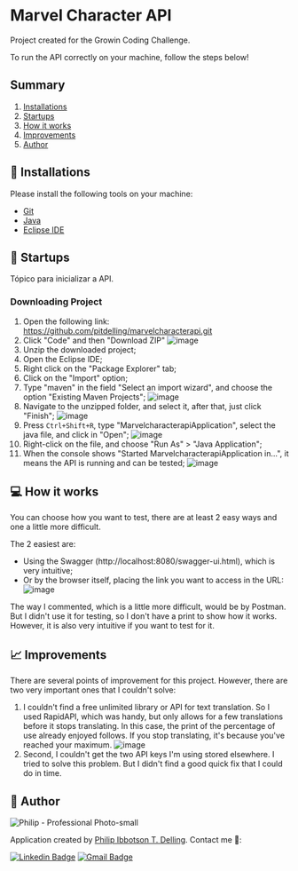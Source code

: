 # Marvel Character API

Project created for the Growin Coding Challenge.

To run the API correctly on your machine, follow the steps below!

## Summary

1. [Installations](#-installations)
1. [Startups](#-startups)
1. [How it works](#-how-it-works)
1. [Improvements](#-improvements)
1. [Author](#-author)

## :wrench: Installations

Please install the following tools on your machine:

* [Git](https://git-scm.com/downloads)
* [Java](https://www.java.com/pt-BR/download/)
* [Eclipse IDE](https://www.eclipse.org/downloads/)

## :rocket: Startups

Tópico para inicializar a API.

### Downloading Project

1. Open the following link: https://github.com/pitdelling/marvelcharacterapi.git
1. Click "Code" and then "Download ZIP"
![image](https://user-images.githubusercontent.com/16709062/142873271-442aaeb9-36dd-41ce-892a-6f26d1abaaf6.png)
1. Unzip the downloaded project;
1. Open the Eclipse IDE;
1. Right click on the "Package Explorer" tab;
1. Click on the "Import" option;
1. Type "maven" in the field "Select an import wizard", and choose the option "Existing Maven Projects";
![image](https://user-images.githubusercontent.com/16709062/142873661-a032be79-ce6d-40a4-a119-2f05078be1b7.png)
1. Navigate to the unzipped folder, and select it, after that, just click "Finish";
![image](https://user-images.githubusercontent.com/16709062/142873905-a4493860-ee8b-47eb-bdf2-2b68f6862ff9.png)
1. Press `Ctrl+Shift+R`, type "MarvelcharacterapiApplication", select the java file, and click in "Open";
![image](https://user-images.githubusercontent.com/16709062/142874251-5146826f-78e0-4565-a840-54f4ae701c40.png)
1. Right-click on the file, and choose "Run As" > "Java Application";
1. When the console shows "Started MarvelcharacterapiApplication in...", it means the API is running and can be tested;
![image](https://user-images.githubusercontent.com/16709062/142874556-68848fda-ab1c-4202-ab55-cf1e46430397.png)

## :computer: How it works

You can choose how you want to test, there are at least 2 easy ways and one a little more difficult.

The 2 easiest are:

* Using the Swagger (http://localhost:8080/swagger-ui.html), which is very intuitive;
* Or by the browser itself, placing the link you want to access in the URL:
![image](https://user-images.githubusercontent.com/16709062/142875385-3d6c27a9-6b4b-4e32-9648-2959e34d5593.png)

The way I commented, which is a little more difficult, would be by Postman. But I didn't use it for testing, so I don't have a print to show how it works. However, it is also very intuitive if you want to test for it.

## :chart_with_upwards_trend: Improvements

There are several points of improvement for this project. However, there are two very important ones that I couldn't solve:

1. I couldn't find a free unlimited library or API for text translation. So I used RapidAPI, which was handy, but only allows for a few translations before it stops translating. In this case, the print of the percentage of use already enjoyed follows. If you stop translating, it's because you've reached your maximum.
![image](https://user-images.githubusercontent.com/16709062/142876938-29386fa5-fc70-4dce-8a76-f418dc9a2e13.png)
1. Second, I couldn't get the two API keys I'm using stored elsewhere. I tried to solve this problem. But I didn't find a good quick fix that I could do in time.

## 👤 Author

![Philip - Professional Photo-small](https://user-images.githubusercontent.com/16709062/105726472-e3228700-5f08-11eb-8449-42683562439b.jpg)

Application created by [Philip Ibbotson T. Delling](https://github.com/PhilipAngular). Contact me 👋:

[![Linkedin Badge](https://img.shields.io/badge/-Philip&nbsp;Ibbotson&nbsp;T.&nbsp;Delling-blue?style=flat&logo=Linkedin&logoColor=white&link=https://www.linkedin.com/in/philip-delling/)](https://www.linkedin.com/in/philip-delling/)
[![Gmail Badge](https://img.shields.io/badge/-philip.i.t.delling@gmail.com-c14438?style=flat&logo=Gmail&logoColor=white&link=mailto:philip.i.t.delling@gmail.com)](mailto:philip.i.t.delling@gmail.com)
